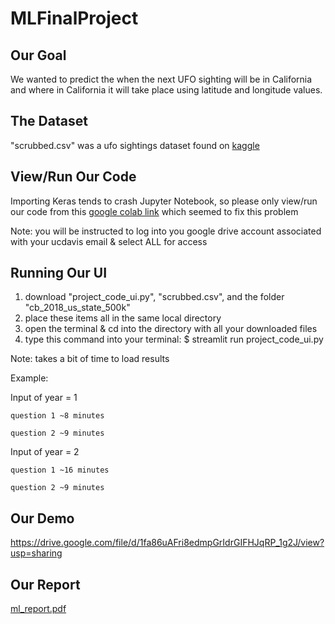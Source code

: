 # MLFinalProject
## Our Goal
We wanted to predict the when the next UFO sighting will be in California and where in California it will take place using latitude and longitude values.

## The Dataset
"scrubbed.csv" was a ufo sightings dataset found on [kaggle](https://www.kaggle.com/datasets/NUFORC/ufo-sightings)

## View/Run Our Code
Importing Keras tends to crash Jupyter Notebook, so please only view/run our code from this [google colab link](https://colab.research.google.com/drive/1LkhfuaI1NOLcgpFoup_GG5OF2Zsy6dzQ?usp=sharing) which seemed to fix this problem


Note: you will be instructed to log into you google drive account associated with your ucdavis email & select ALL for access
## Running Our UI
1. download "project_code_ui.py", "scrubbed.csv", and the folder "cb_2018_us_state_500k"
2. place these items all in the same local directory
3. open the terminal & cd into the directory with all your downloaded files
4. type this command into your terminal:
$ streamlit run project_code_ui.py

Note: takes a bit of time to load results

Example:

  Input of year = 1
  
    question 1 ~8 minutes
    
    question 2 ~9 minutes
    
  Input of year = 2
  
    question 1 ~16 minutes
    
    question 2 ~9 minutes

## Our Demo
https://drive.google.com/file/d/1fa86uAFri8edmpGrIdrGIFHJqRP_1g2J/view?usp=sharing

## Our Report
[ml_report.pdf](https://github.com/priyalpatell/MLFinalProject/files/14608729/ml_report.pdf)


